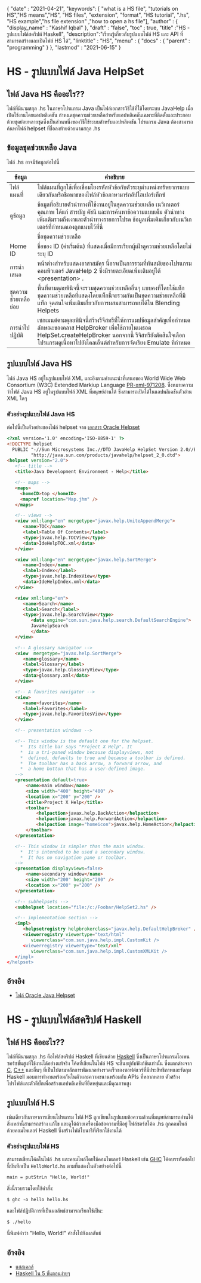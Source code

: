 {
  "date" : "2021-04-21",
  "keywords": [ "what is a HS file", "tutorials on HS","HS means","HS", "HS files", "extension", "format", "HS tutorial", ".hs", "HS example","hs file extension" ,"how to open a hs file"],
  "author" : {
    "display_name" : "Kashif Iqbal"
},
  "draft" : "false",
  "toc" : true,
  "title" :"HS - รูปแบบไฟล์สคริปต์ Haskell",
  "description":"เรียนรู้เกี่ยวกับรูปแบบไฟล์ HS และ API ที่สามารถสร้างและเปิดไฟล์ HS ได้",
  "linktitle" : "HS",
  "menu" : {
    "docs" : {
      "parent" : "programming"
}
},
  "lastmod" : "2021-06-15"
}

# HS - รูปแบบไฟล์ Java HelpSet

## ไฟล์ Java HS คืออะไร??

ไฟล์ที่มีนามสกุล .hs ในภาษาโปรแกรม Java เป็นไฟล์เอกสารวิธีใช้ที่ใช้โดยระบบ JavaHelp เมื่อเปิดใช้งานโดยแอปพลิเคชัน กำหนดชุดความช่วยเหลือสำหรับแอปพลิเคชันเฉพาะที่ติดตั้งและประกอบด้วยชุดย่อยหลายชุดซึ่งเป็นส่วนหนึ่งของวิธีใช้ระบบสำหรับแอปพลิเคชัน โปรแกรม Java ต้องสามารถค้นหาไฟล์ helpset ที่ชื่อลงท้ายด้วยนามสกุล .hs

## ข้อมูลชุดช่วยเหลือ Java

ไฟล์ .hs อาจมีข้อมูลต่อไปนี้

|ข้อมูล|คำอธิบาย|
---|---|
|ไฟล์แผนที่|ไฟล์แผนที่ถูกใช้เพื่อเชื่อมโยงรหัสหัวข้อกับตัวระบุตำแหน่งทรัพยากรแบบเดียวกันหรือชื่อพาธของไฟล์หัวข้อภาษามาร์กอัปไฮเปอร์เท็กซ์|
|ดูข้อมูล|ข้อมูลที่อธิบายตัวนำทางที่ใช้งานอยู่ในชุดความช่วยเหลือ เนวิเกเตอร์คุณภาพ ได้แก่ สารบัญ ดัชนี และการค้นหาข้อความแบบเต็ม ตัวนำทางเพิ่มเติมรวมถึงเงาและตัวนำทางรายการโปรด ข้อมูลเพิ่มเติมเกี่ยวกับเนวิเกเตอร์ที่กำหนดเองถูกแนบไว้ที่นี่|
<html>|ชื่อชุดความช่วยเหลือ|The \<title> มีระบุไว้ในไฟล์ helpset (.hs) ชื่อนี้จะดูเหมือนอยู่ด้านบนสุดของหน้าต่างส่วนใหญ่และหน้าต่างรองใดๆ ที่อยู่ในไฟล์ helpset ของคุณ| </html>,
|Home ID|ชื่อของ ID (ค่าเริ่มต้น) ที่แสดงเมื่อมีการเรียกผู้เฝ้าดูความช่วยเหลือโดยไม่ระบุ ID|
|การนำเสนอ|หน้าต่างสำหรับแสดงอาสาสมัคร นี่อาจเป็นการรวมที่ทันสมัยของโปรแกรมคอมพิวเตอร์ JavaHelp 2 ซึ่งมีรายละเอียดเพิ่มเติมอยู่ใต้ \<presentation> .|
|ชุดความช่วยเหลือย่อย|พื้นที่ตามดุลยพินิจนี้จะรวมชุดความช่วยเหลืออื่นๆ แบบคงที่โดยใช้แท็ก ชุดความช่วยเหลือที่แสดงโดยแท็กนี้จะรวมกันเป็นชุดความช่วยเหลือที่มีแท็ก จุดสนใจเพิ่มเติมเกี่ยวกับการผสมสามารถพบได้ใน Blending Helpets|
|การนำไปปฏิบัติ|เซกเมนต์ตามดุลยพินิจนี้สร้างรีจีสทรีที่ให้การแมปข้อมูลสำคัญเพื่อกำหนดลักษณะของคลาส HelpBroker เพื่อใช้ภายในเมธอด HelpSet.createHelpBroker นอกจากนี้ รีจิสทรียังตัดสินใจเลือกโปรแกรมดูเนื้อหาไปยังไคลเอ็นต์สำหรับการจัดเรียง Emulate ที่กำหนด|

## รูปแบบไฟล์ Java HS

ไฟล์ Java HS อยู่ในรูปแบบไฟล์ XML และอิงตามคำแนะนำที่เสนอของ World Wide Web Consortium (W3C) Extended Markiup Language [PR-xml-971208](https://www.w3.org/TR/PR-xml-971208). ซึ่งหมายความว่าไฟล์ Java HS อยู่ในรูปแบบไฟล์ XML ที่มนุษย์อ่านได้ ซึ่งสามารถเปิดได้ในแอปพลิเคชันตัวอ่าน XML ใดๆ

### ตัวอย่างรูปแบบไฟล์ Java HS

ต่อไปนี้เป็นตัวอย่างของไฟล์ helpset จาก [เอกสาร Oracle Helpset](https://docs.oracle.com/cd/E19253-01/819-0913/author/helpset.html)

```html
<?xml version='1.0' encoding='ISO-8859-1' ?>
<!DOCTYPE helpset
  PUBLIC "-//Sun Microsystems Inc.//DTD JavaHelp HelpSet Version 2.0//EN"
         "http://java.sun.com/products/javahelp/helpset_2_0.dtd">
<helpset version="2.0">
   <!-- title -->
   <title>Java Development Environment - Help</title>

   <!-- maps -->
   <maps>
     <homeID>top </homeID>
     <mapref location="Map.jhm" />
   </maps>

   <!-- views -->
   <view xml:lang="en" mergetype="javax.help.UniteAppendMerge">
      <name>TOC</name>
      <label>Table Of Contents</label>
      <type>javax.help.TOCView</type>
      <data>IdeHelpTOC.xml</data>
   </view>

   <view xml:lang="en" mergetype="javax.help.SortMerge">
      <name>Index</name>
      <label>Index</label>
      <type>javax.help.IndexView</type>
      <data>IdeHelpIndex.xml</data>
   </view>

   <view xml:lang="en">
      <name>Search</name>
      <label>Search</label>
      <type>javax.help.SearchView</type>
         <data engine="com.sun.java.help.search.DefaultSearchEngine">
         JavaHelpSearch
         </data>
   </view>

   <!-- A glossary navigator -->
   <view  mergetype="javax.help.SortMerge">
      <name>glossary</name>
      <label>Glossary</label>
      <type>javax.help.GlossaryView</type>
      <data>glossary.xml</data>
   </view>

   <!-- A favorites navigator -->
   <view>
      <name>favorites</name>
      <label>Favorites</label>
      <type>javax.help.FavoritesView</type>
   </view>

   <!-- presentation windows -->

   <!-- This window is the default one for the helpset.
     *  Its title bar says "Project X Help". It
     *  is a tri-paned window because displayviews, not
     *  defined, defaults to true and because a toolbar is defined.
     *  The toolbar has a back arrow, a forward arrow, and
     *  a home button that has a user-defined image.
   -->
   <presentation default=true>
       <name>main window</name>
       <size width="400" height="400" />
       <location x="200" y="200" />
       <title>Project X Help</title>
       <toolbar>
           <helpaction>javax.help.BackAction</helpaction>
           <helpaction>javax.help.ForwardAction</helpaction>
           <helpaction image="homeicon">javax.help.HomeAction</helpaction>
       </toolbar>
   </presentation>

   <!-- This window is simpler than the main window.
     *  It's intended to be used a secondary window.
     *  It has no navigation pane or toolbar.
   -->
   <presentation displayviews=false>
       <name>secondary window</name>
       <size width="200" height="200" />
       <location x="200" y="200" />
   </presentation>

   <!-- subhelpsets -->
   <subhelpset location="file:/c:/Foobar/HelpSet2.hs" />

   <!-- implementation section -->
   <impl>
      <helpsetregistry helpbrokerclass="javax.help.DefaultHelpBroker" />
      <viewerregistry viewertype="text/html"
         viewerclass="com.sun.java.help.impl.CustomKit />
      <viewerregistry viewertype="text/xml"
         viewerclass="com.sun.java.help.impl.CustomXMLKit />
   </impl>
</helpset>
```

## อ้างอิง
* [ไฟล์ Oracle Java Helpset](https://docs.oracle.com/cd/E19253-01/819-0913/author/helpset.html)

# HS - รูปแบบไฟล์สคริปต์ Haskell

## ไฟล์ HS คืออะไร??

ไฟล์ที่มีนามสกุล .hs คือไฟล์สคริปต์ Haskell ที่เขียนด้วย [Haskell](https://wiki.haskell.org/Haskell) ซึ่งเป็นภาษาโปรแกรมโอเพนซอร์ซขั้นสูงที่ใช้งานได้อย่างแท้จริง โค้ดที่เขียนในไฟล์ HS จะขึ้นอยู่กับฟังก์ชันเท่านั้น ซึ่งแตกต่างจาก [C](/th/programming/c/), [C++](/th/programming/cpp/) และอื่นๆ ที่เป็นไปตามหลักการพัฒนาอย่างรวดเร็วของซอฟต์แวร์ที่มีประสิทธิภาพและรัดกุม Haskell มอบการทำงานพร้อมกันในตัวและความขนานพร้อมกับ APIs ที่หลากหลาย ตัวสร้างโปรไฟล์และตัวดีบั๊กเพื่อสร้างแอปพลิเคชันที่ยืดหยุ่นและมีคุณภาพสูง

## รูปแบบไฟล์ H.S

เช่นเดียวกับภาษาการเขียนโปรแกรม ไฟล์ HS ถูกเขียนในรูปแบบข้อความล้วนที่มนุษย์สามารถอ่านได้ สิ่งเหล่านี้สามารถสร้าง แก้ไข และดูได้ด้วยเครื่องมือข้อความที่มีอยู่ ไฟล์ซอร์สโค้ด .hs ถูกคอมไพล์ด้วยคอมไพเลอร์ Haskell ซึ่งสร้างไฟล์ไบนารีที่เรียกใช้งานได้

### ตัวอย่างรูปแบบไฟล์ HS

สามารถเขียนโค้ดในไฟล์ .hs และคอมไพล์โดยใช้คอมไพเลอร์ Haskell เช่น [GHC](https://haskell.org/ghc) โค้ดบรรทัดต่อไปนี้บันทึกเป็น `HelloWorld.hs` ตามที่แสดงในตัวอย่างต่อไปนี้

```
main = putStrLn "Hello, World!"
```

สิ่งนี้รวบรวมโดยใช้คำสั่ง:

```
$ ghc -o hello hello.hs
```
และไฟล์ปฏิบัติการที่เป็นผลลัพธ์สามารถเรียกใช้เป็น:

```
$ ./hello
```
นี่พิมพ์คำว่า "Hello, World!" คำสั่งไปยังผลลัพธ์

## อ้างอิง

* [แฮสเคลล์](https://wiki.haskell.org/Haskell)
* [Haskell ใน 5 ขั้นตอนง่ายๆ](https://wiki.haskell.org/Haskell_in_5_steps)

